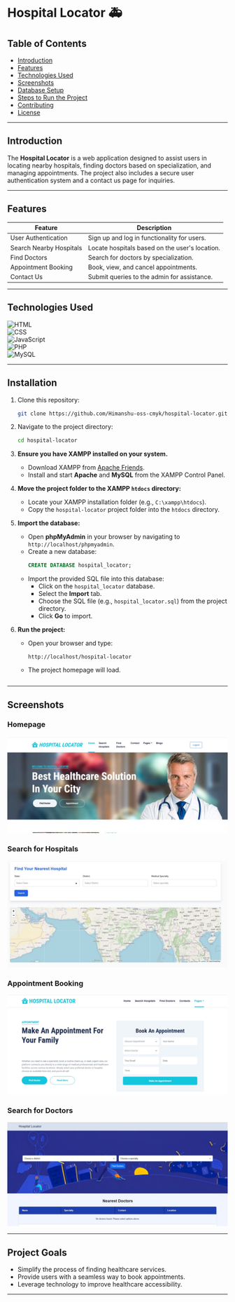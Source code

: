 # Hospital Locator 🚑  

## Table of Contents  
- [Introduction](#introduction)  
- [Features](#features)  
- [Technologies Used](#technologies-used)  
- [Screenshots](#screenshots)  
- [Database Setup](#database-setup)  
- [Steps to Run the Project](#steps-to-run-the-project)  
- [Contributing](#contributing)  
- [License](#license)  


---

## Introduction  
The **Hospital Locator** is a web application designed to assist users in locating nearby hospitals, finding doctors based on specialization, and managing appointments. The project also includes a secure user authentication system and a contact us page for inquiries.  


---


## Features

| Feature               | Description                                     |  
|-----------------------|-------------------------------------------------|  
| User Authentication   | Sign up and log in functionality for users.     |  
| Search Nearby Hospitals | Locate hospitals based on the user's location.|  
| Find Doctors          | Search for doctors by specialization.           |  
| Appointment Booking   | Book, view, and cancel appointments.            |  
| Contact Us            | Submit queries to the admin for assistance.     |  
  

---

## Technologies Used  
 
![HTML](https://img.shields.io/badge/HTML-5-orange)  
![CSS](https://img.shields.io/badge/CSS-3-blue)  
![JavaScript](https://img.shields.io/badge/JavaScript-ES6-yellow)  
![PHP](https://img.shields.io/badge/PHP-7.4-purple)  
![MySQL](https://img.shields.io/badge/MySQL-8.0-blue)  

---
## Installation  
1. Clone this repository:  
   ```bash
   git clone https://github.com/Himanshu-oss-cmyk/hospital-locator.git
   ```
2. Navigate to the project directory:  
   ```bash
   cd hospital-locator
3. **Ensure you have XAMPP installed on your system.**  
   - Download XAMPP from [Apache Friends](https://www.apachefriends.org/).  
   - Install and start **Apache** and **MySQL** from the XAMPP Control Panel.  

4. **Move the project folder to the XAMPP `htdocs` directory:**  
   - Locate your XAMPP installation folder (e.g., `C:\xampp\htdocs`).  
   - Copy the `hospital-locator` project folder into the `htdocs` directory.  

5. **Import the database:**  
   - Open **phpMyAdmin** in your browser by navigating to `http://localhost/phpmyadmin`.  
   - Create a new database:  
     ```sql
     CREATE DATABASE hospital_locator;
     ```  
   - Import the provided SQL file into this database:  
     - Click on the `hospital_locator` database.  
     - Select the **Import** tab.  
     - Choose the SQL file (e.g., `hospital_locator.sql`) from the project directory.  
     - Click **Go** to import.  

6. **Run the project:**  
   - Open your browser and type:  
     ```  
     http://localhost/hospital-locator  
     ```  
   - The project homepage will load.  
   ```

  ---
## Screenshots  

### Homepage  
![Homepage](screenshots/homepage.jpg)  

### Search for Hospitals  
![Hospital Search](screenshots/maps.jpg)  

### Appointment Booking  
![Appointment Booking](screenshots/appointment.jpg)  

### Search for Doctors 
![Contact Us Page](screenshots/doctor.jpg)  

  

---

## Project Goals  
- Simplify the process of finding healthcare services.  
- Provide users with a seamless way to book appointments.  
- Leverage technology to improve healthcare accessibility.  
---

